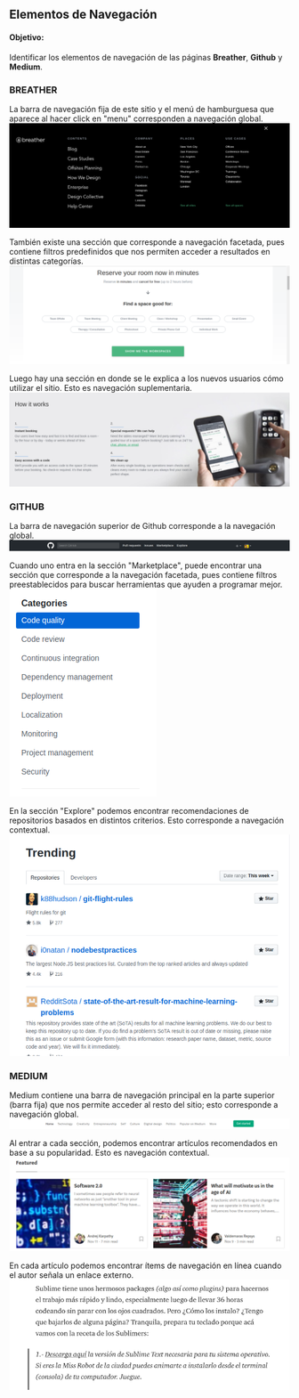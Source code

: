 ## Elementos de Navegación

#### Objetivo:
Identificar los elementos de navegación de las páginas __Breather__, __Github__ y __Medium__.

### BREATHER
La barra de navegación fija de este sitio y el menú de hamburguesa que aparece al hacer click en "menu" corresponden a navegación global.
![Sin titulo](assets/images/breather-01.png)  

También existe una sección que corresponde a navegación facetada, pues contiene filtros predefinidos que nos permiten acceder a resultados en distintas categorías.
![Sin titulo](assets/images/breather-02.png)

Luego hay una sección en donde se le explica a los nuevos usuarios cómo utilizar el sitio. Esto es navegación suplementaria.
![Sin titulo](assets/images/breather-03.png)    


### GITHUB
La barra de navegación superior de Github corresponde a la navegación global.
![Sin titulo](assets/images/github-01.png)  

Cuando uno entra en la sección "Marketplace", puede encontrar una sección que corresponde a la navegación facetada, pues contiene filtros preestablecidos para buscar herramientas que ayuden a programar mejor.
![Sin titulo](assets/images/github-02.png)

En la sección "Explore" podemos encontrar recomendaciones de repositorios basados en distintos criterios. Esto corresponde a navegación contextual.
![Sin titulo](assets/images/github-03.png)


### MEDIUM
Medium contiene una barra de navegación principal en la parte superior (barra fija) que nos permite acceder al resto del sitio; esto corresponde a navegación global.
![Sin titulo](assets/images/medium-01.png)

Al entrar a cada sección, podemos encontrar artículos recomendados en base a su popularidad. Esto es navegación contextual.
![Sin titulo](assets/images/medium-02.png)

En cada artículo podemos encontrar ítems de navegación en línea cuando el autor señala un enlace externo.
![Sin titulo](assets/images/medium-03.png)
